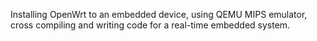 Installing OpenWrt to an embedded device, using QEMU MIPS emulator, cross compiling and writing code for a real-time embedded system.
